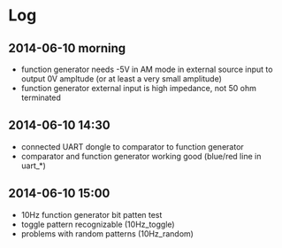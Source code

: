 # Log

## 2014-06-10 morning
* function generator needs -5V in AM mode in external source input to
  output 0V ampltude (or at least a very small amplitude)
* function generator external input is high impedance, not 50 ohm terminated

## 2014-06-10 14:30
* connected UART dongle to comparator to function generator
* comparator and function generator working good (blue/red line in uart_*)

## 2014-06-10 15:00
* 10Hz function generator bit patten test
* toggle pattern recognizable (10Hz_toggle)
* problems with random patterns (10Hz_random)
